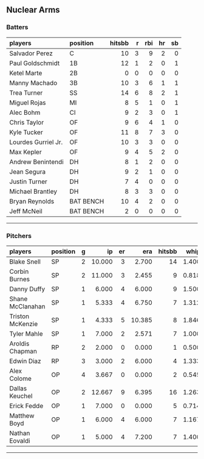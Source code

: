 ## Nuclear Arms

### Batters

 
|players             |position  | hitsbb|  r| rbi| hr| sb| 
|:-------------------|:---------|------:|--:|---:|--:|--:| 
|Salvador Perez      |C         |     10|  3|   9|  2|  0| 
|Paul Goldschmidt    |1B        |     12|  1|   2|  0|  1| 
|Ketel Marte         |2B        |      0|  0|   0|  0|  0| 
|Manny Machado       |3B        |     10|  3|   6|  1|  1| 
|Trea Turner         |SS        |     14|  6|   8|  2|  1| 
|Miguel Rojas        |MI        |      8|  5|   1|  0|  1| 
|Alec Bohm           |CI        |      9|  2|   3|  0|  1| 
|Chris Taylor        |OF        |      9|  6|   4|  1|  0| 
|Kyle Tucker         |OF        |     11|  8|   7|  3|  0| 
|Lourdes Gurriel Jr. |OF        |     10|  3|   3|  0|  0| 
|Max Kepler          |OF        |      9|  4|   5|  2|  0| 
|Andrew Benintendi   |DH        |      8|  1|   2|  0|  0| 
|Jean Segura         |DH        |      9|  2|   1|  0|  0| 
|Justin Turner       |DH        |      7|  4|   0|  0|  0| 
|Michael Brantley    |DH        |      8|  3|   3|  0|  0| 
|Bryan Reynolds      |BAT BENCH |     10|  4|   2|  0|  0| 
|Jeff McNeil         |BAT BENCH |      2|  0|   0|  0|  0| 


* * *

### Pitchers

 
|players          |position |  g|     ip| er|    era| hitsbb|  whip| so|  w| sv| 
|:----------------|:--------|--:|------:|--:|------:|------:|-----:|--:|--:|--:| 
|Blake Snell      |SP       |  2| 10.000|  3|  2.700|     14| 1.400| 18|  0|  0| 
|Corbin Burnes    |SP       |  2| 11.000|  3|  2.455|      9| 0.818| 18|  0|  0| 
|Danny Duffy      |SP       |  1|  6.000|  4|  6.000|      9| 1.500|  8|  0|  0| 
|Shane McClanahan |SP       |  1|  5.333|  4|  6.750|      7| 1.312|  7|  1|  0| 
|Triston McKenzie |SP       |  1|  4.333|  5| 10.385|      8| 1.846|  6|  0|  0| 
|Tyler Mahle      |SP       |  1|  7.000|  2|  2.571|      7| 1.000|  4|  0|  0| 
|Aroldis Chapman  |RP       |  2|  2.000|  0|  0.000|      1| 0.500|  4|  0|  2| 
|Edwin Diaz       |RP       |  3|  3.000|  2|  6.000|      4| 1.333|  3|  0|  2| 
|Alex Colome      |OP       |  4|  3.667|  0|  0.000|      2| 0.545|  5|  1|  0| 
|Dallas Keuchel   |OP       |  2| 12.667|  9|  6.395|     16| 1.263|  7|  2|  0| 
|Erick Fedde      |OP       |  1|  7.000|  0|  0.000|      5| 0.714|  4|  1|  0| 
|Matthew Boyd     |OP       |  1|  6.000|  4|  6.000|      7| 1.167|  8|  0|  0| 
|Nathan Eovaldi   |OP       |  1|  5.000|  4|  7.200|      7| 1.400|  6|  0|  0| 


* * *


